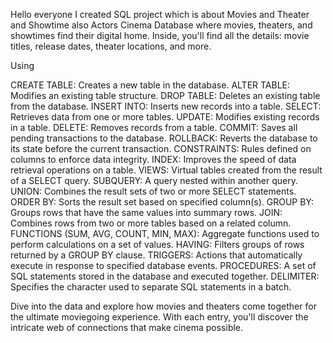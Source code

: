 Hello everyone 
I created SQL project which is about Movies and Theater and Showtime also Actors 
Cinema Database
where movies, theaters, and showtimes find their digital home.
Inside, you'll find all the details: movie titles, release dates, theater locations, and more.

Using 

CREATE TABLE: Creates a new table in the database.
ALTER TABLE: Modifies an existing table structure.
DROP TABLE: Deletes an existing table from the database.
INSERT INTO: Inserts new records into a table.
SELECT: Retrieves data from one or more tables.
UPDATE: Modifies existing records in a table.
DELETE: Removes records from a table.
COMMIT: Saves all pending transactions to the database.
ROLLBACK: Reverts the database to its state before the current transaction.
CONSTRAINTS: Rules defined on columns to enforce data integrity.
INDEX: Improves the speed of data retrieval operations on a table.
VIEWS: Virtual tables created from the result of a SELECT query.
SUBQUERY: A query nested within another query.
UNION: Combines the result sets of two or more SELECT statements.
ORDER BY: Sorts the result set based on specified column(s).
GROUP BY: Groups rows that have the same values into summary rows.
JOIN: Combines rows from two or more tables based on a related column.
FUNCTIONS (SUM, AVG, COUNT, MIN, MAX): Aggregate functions used to perform calculations on a set of values.
HAVING: Filters groups of rows returned by a GROUP BY clause.
TRIGGERS: Actions that automatically execute in response to specified database events.
PROCEDURES: A set of SQL statements stored in the database and executed together.
DELIMITER: Specifies the character used to separate SQL statements in a batch.

Dive into the data and explore how movies and theaters come together for the ultimate moviegoing experience.
With each entry, you'll discover the intricate web of connections that make cinema possible.
